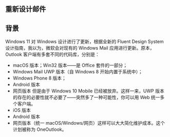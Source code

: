 ## 重新设计邮件

## 背景
Windows 11 对 Windows 设计进行了更新，根据全新的 Fluent Design System 设计指南，我以为，微软会对现有的 Windows Mail 应用进行更新。原本，Outlook 客户端有多套不同的代码库，分别是：
- macOS 版本；Win32 版本——是 Office 套件的一部分；
- Windows Mail UWP 版本（自 Windows 8 开始内置于系统中）；
- Windows Phone 8 版本；
- Android 版本 
- 网页版本
但是由于 Windows 10 Mobile 已经被放弃。这样一来，UWP 版本的存在的必要性就不必要了——突然多了一种可能性，你可以用 Web 统一多个客户端。
- iOS 版本
- Android 版本
- 网页版本（统一 macOS/Windows/网页）这样可以大大简化维护成本。这个计划被称为 OneOutlook。
